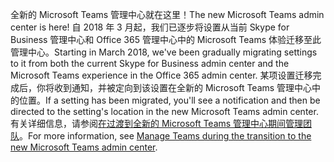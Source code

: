 <span data-ttu-id="db3c2-101">全新的 Microsoft Teams 管理中心就在这里！</span><span class="sxs-lookup"><span data-stu-id="db3c2-101">The new Microsoft Teams admin center is here!</span></span> <span data-ttu-id="db3c2-102">自 2018 年 3 月起，我们已逐步将设置从当前 Skype for Business 管理中心和 Office 365 管理中心中的 Microsoft Teams 体验迁移至此管理中心。</span><span class="sxs-lookup"><span data-stu-id="db3c2-102">Starting in March 2018, we've been gradually migrating settings to it from both the current Skype for Business admin center and the Microsoft Teams experience in the Office 365 admin center.</span></span> <span data-ttu-id="db3c2-103">某项设置迁移完成后，你将收到通知，并被定向到该设置在全新的 Microsoft Teams 管理中心中的位置。</span><span class="sxs-lookup"><span data-stu-id="db3c2-103">If a setting has been migrated, you'll see a notification and then be directed to the setting's location in the new Microsoft Teams admin center.</span></span> <span data-ttu-id="db3c2-104">有关详细信息，请参阅[在过渡到全新的 Microsoft Teams 管理中心期间管理团队](../manage-teams-skypeforbusiness-admin-center.md)。</span><span class="sxs-lookup"><span data-stu-id="db3c2-104">For more information, see [Manage Teams during the transition to the new Microsoft Teams admin center](../manage-teams-skypeforbusiness-admin-center.md).</span></span>
